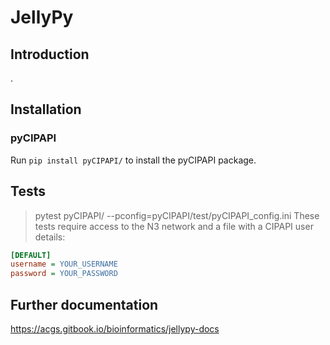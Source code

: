 # JellyPy

## Introduction
.

## Installation

### pyCIPAPI
Run `pip install pyCIPAPI/` to install the pyCIPAPI package.

## Tests

> pytest pyCIPAPI/ --pconfig=pyCIPAPI/test/pyCIPAPI_config.ini
These tests require access to the N3 network and a file with a CIPAPI user details:
```pyCIPAPI_config.ini
[DEFAULT]
username = YOUR_USERNAME
password = YOUR_PASSWORD
```

## Further documentation
https://acgs.gitbook.io/bioinformatics/jellypy-docs
